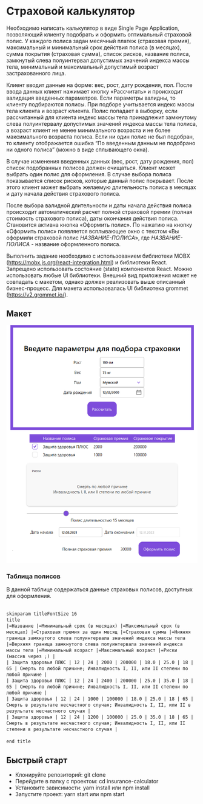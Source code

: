 # Страховой калькулятор

Необходимо написать калькулятор в виде Single Page Application, позволяющий клиенту подобрать и оформить оптимальный страховой полис. У каждого полиса задан месячный платеж (страховая премия), максимальный и минимальный срок действия полиса (в месяцах), сумма покрытия (страховая сумма), список рисков, название полиса, замкнутый слева полуинтервал допустимых значений индекса массы тела, минимальный и максимальный допустимый возраст застрахованного лица.

Клиент вводит данные на форме: вес, рост, дату рождения, пол. После ввода данных клиент нажимает кнопку «Рассчитать» и происходит валидация введенных параметров. Если параметры валидны, то клиенту подбираются полисы. При подборе учитывается индекс массы тела клиента и возраст клиента. Полис попадает в выборку, если рассчитанный для клиента индекс массы тела принадлежит замкнутому слева полуинтервалу допустимых значений индекса массы тела полиса,  а возраст клиент не менее минимального возраста и не более максимального возраста полиса. Если ни один полис не был подобран, то клиенту отображается ошибка “По введенным данным не подобрано ни одного полиса” (можно в виде сплывающего окна).

В случае изменения введенных данных (вес, рост, дату рождения, пол) список подобранных полисов должен очищаться. Клиент может выбрать один полис для оформления. В случае выбора полиса показывается список рисков, которые данный полис покрывает. После этого клиент может выбрать желаемую длительность полиса в месяцах и дату начала действия страхового полиса.

После выбора валидной длительности и даты начала действия полиса происходит автоматический расчет полной страховой премии (полная стоимость страхового полиса), даты окончания действия полиса. Становится активна кнопка «Оформить полис». По нажатию на кнопку «Оформить полис» появляется всплывающее окно с текстом «Вы оформили страховой полис _НАЗВАНИЕ-ПОЛИСА_», где _НАЗВАНИЕ-ПОЛИСА_ - название оформленного полиса.

Выполнить задание необходимо с использованием библиотеки MOBX (https://mobx.js.org/react-integration.html) и библиотеки React. Запрещено использовать состояние (state) компонентов React.  Можно использовать любые UI библиотеки. Внешний вид приложения может не совпадать с макетом, однако должен реализовать выше описанный бизнес-процесс. Для макета использовалась UI библиотека grommet (https://v2.grommet.io/).

## Макет

![layout](/src/img/maket.png)

### Таблица полисов

В данной таблице содержаться данные страховых полисов, доступных для оформления.

```plantuml

skinparam titleFontSize 16
title
|=Название |=Минимальный срок (в месяцах) |=Максимальный срок (в месяцах) |=Страховая премия за один месяц |=Страховая сумма |=Нижняя граница замкнутого слева полуинтервала значений индекса массы тела |=Верхняя граница замкнутого слева полуинтервала значений индекса массы тела |=Минимальный возраст |=Максимальный возраст |=Риски (массив через ;) |
| Защита здоровья ПЛЮС | 12 | 24 | 2000 | 200000 | 18.0 | 25.0 | 18 | 65 | Смерть по любой причине; Инвалидность I, II, или II степени по любой причине |
| Защита здоровья ПЛЮС | 12 | 24 | 2400 | 200000 | 25.0 | 35.0 | 18 | 65 | Смерть по любой причине; Инвалидность I, II, или II степени по любой причине |
| Защита здоровья | 12 | 24 | 1000 | 100000 | 18.0 | 25.0 | 18 | 65 | Смерть в результате несчастного случая; Инвалидность I, II, или II в результате несчастного случая |
| Защита здоровья | 12 | 24 | 1200 | 100000 | 25.0 | 35.0 | 18 | 65 | Смерть в результате несчастного случая; Инвалидность I, II, или II степени в результате несчастного случая |

end title

```

## Быстрый старт

- Клонируйте репозиторий: git clone
- Перейдите в папку с проектом: cd insurance-calculator
- Установите зависимости: yarn install или npm install
- Запустите проект: yarn start или npm start
